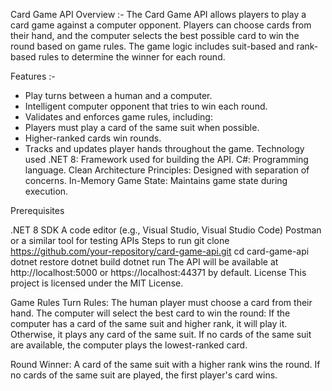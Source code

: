 Card Game API
Overview :- The Card Game API allows players to play a card game against a computer opponent. Players can choose cards from their hand, and the computer selects the best possible card to win the round based on game rules. The game logic includes suit-based and rank-based rules to determine the winner for each round.

Features :-

- Play turns between a human and a computer.
- Intelligent computer opponent that tries to win each round.
- Validates and enforces game rules, including:
- Players must play a card of the same suit when possible.
- Higher-ranked cards win rounds.
- Tracks and updates player hands throughout the game.
Technology used
.NET 8: Framework used for building the API.
C#: Programming language.
Clean Architecture Principles: Designed with separation of concerns.
In-Memory Game State: Maintains game state during execution.

Prerequisites

.NET 8 SDK
A code editor (e.g., Visual Studio, Visual Studio Code)
Postman or a similar tool for testing APIs
Steps to run
git clone https://github.com/your-repository/card-game-api.git
cd card-game-api
dotnet restore
dotnet build
dotnet run
The API will be available at http://localhost:5000 or https://localhost:44371 by default.
License This project is licensed under the MIT License.

Game Rules
Turn Rules: The human player must choose a card from their hand. The computer will select the best card to win the round: If the computer has a card of the same suit and higher rank, it will play it. Otherwise, it plays any card of the same suit. If no cards of the same suit are available, the computer plays the lowest-ranked card.

Round Winner: A card of the same suit with a higher rank wins the round. If no cards of the same suit are played, the first player's card wins.
